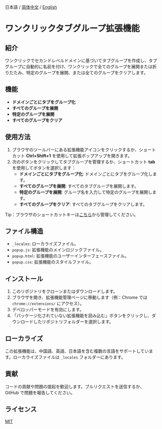 日本語 / [简体中文](./README_CN.md) / [English](./README.md)

# ワンクリックタブグループ拡張機能

## 紹介

ワンクリックでセカンドレベルドメインに基づいてタブグループを作成し、タブグループに自動的に名前を付け、ワンクリックで全てのグループを展開または折りたたみ、特定のグループを展開、または全てのグループをクリアします。

## 機能

- **ドメインごとにタブをグループ化**
- **すべてのグループを展開**
- **特定のグループを展開**
- **すべてのグループをクリア**

## 使用方法

1. ブラウザのツールバーにある拡張機能アイコンをクリックするか、ショートカット **Ctrl+Shift+1** を使用して拡張ポップアップを開きます。
2. 次のボタンをクリックしてタブグループを管理するか、ショートカット **tab** を使用してボタンを選択します：
   - **ドメインごとにタブをグループ化**: ドメインごとにタブをグループ化します。
   - **すべてのグループを展開**: すべてのタブグループを展開します。
   - **特定のグループを展開**: グループ名を入力して特定のグループを展開します。
   - **すべてのグループをクリア**: すべてのタブグループをクリアします。

Tip：ブラウザのショートカットキーは[こちら](chrome://extensions/shortcuts)から管理してください。

## ファイル構造

- `_locales`: ローカライズファイル。
- `popup.js`: 拡張機能のメインロジックファイル。
- `popup.html`: 拡張機能のユーザーインターフェースファイル。
- `popup.css`: 拡張機能のスタイルファイル。

## インストール

1. このリポジトリをクローンまたはダウンロードします。
2. ブラウザを開き、拡張機能管理ページに移動します（例：Chrome では `chrome://extensions/` にアクセス）。
3. デベロッパーモードを有効にします。
4. 「パッケージ化されていない拡張機能を読み込む」ボタンをクリックし、ダウンロードしたリポジトリフォルダーを選択します。

## ローカライズ

この拡張機能は、中国語、英語、日本語を含む複数の言語をサポートしています。ローカライズファイルは `_locales` フォルダーにあります。

## 貢献

コードの貢献や問題の提起を歓迎します。プルリクエストを送信するか、GitHub で問題を報告してください。

## ライセンス

[MIT](https://opensource.org/license/mit/)
